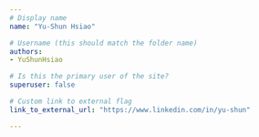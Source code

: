 ```yaml
---
# Display name
name: "Yu-Shun Hsiao"

# Username (this should match the folder name)
authors:
- YuShunHsiao

# Is this the primary user of the site?
superuser: false

# Custom link to external flag
link_to_external_url: "https://www.linkedin.com/in/yu-shun"

---
```

